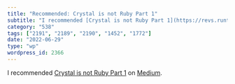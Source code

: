 ```yaml
---
title: "Recommended: Crystal is not Ruby Part 1"
subtitle: "I recommended [Crystal is not Ruby Part 1](https://revs.runtime-revolution.com/crystal-is-not-ruby-p..."
category: "538"
tags: ["2191", "2189", "2190", "1452", "1772"]
date: "2022-06-29"
type: "wp"
wordpress_id: 2366
---
```

I recommended [Crystal is not Ruby Part 1](https://revs.runtime-revolution.com/crystal-is-not-ruby-part-1-8736f8c2ae58?source=ifttt--------------1) on [Medium](https://medium.com).